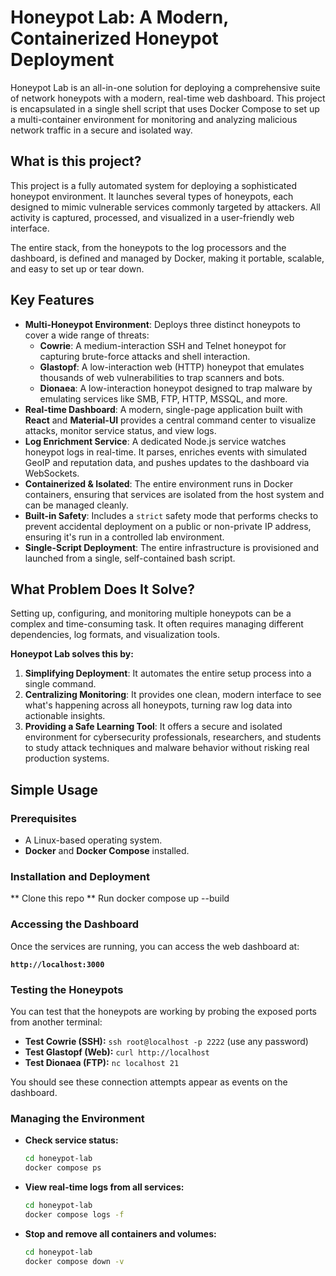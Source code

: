 
# Honeypot Lab: A Modern, Containerized Honeypot Deployment

Honeypot Lab is an all-in-one solution for deploying a comprehensive suite of network honeypots with a modern, real-time web dashboard. This project is encapsulated in a single shell script that uses Docker Compose to set up a multi-container environment for monitoring and analyzing malicious network traffic in a secure and isolated way.

## What is this project?

This project is a fully automated system for deploying a sophisticated honeypot environment. It launches several types of honeypots, each designed to mimic vulnerable services commonly targeted by attackers. All activity is captured, processed, and visualized in a user-friendly web interface.

The entire stack, from the honeypots to the log processors and the dashboard, is defined and managed by Docker, making it portable, scalable, and easy to set up or tear down.

## Key Features

  * **Multi-Honeypot Environment**: Deploys three distinct honeypots to cover a wide range of threats:
      * **Cowrie**: A medium-interaction SSH and Telnet honeypot for capturing brute-force attacks and shell interaction.
      * **Glastopf**: A low-interaction web (HTTP) honeypot that emulates thousands of web vulnerabilities to trap scanners and bots.
      * **Dionaea**: A low-interaction honeypot designed to trap malware by emulating services like SMB, FTP, HTTP, MSSQL, and more.
  * **Real-time Dashboard**: A modern, single-page application built with **React** and **Material-UI** provides a central command center to visualize attacks, monitor service status, and view logs.
  * **Log Enrichment Service**: A dedicated Node.js service watches honeypot logs in real-time. It parses, enriches events with simulated GeoIP and reputation data, and pushes updates to the dashboard via WebSockets.
  * **Containerized & Isolated**: The entire environment runs in Docker containers, ensuring that services are isolated from the host system and can be managed cleanly.
  * **Built-in Safety**: Includes a `strict` safety mode that performs checks to prevent accidental deployment on a public or non-private IP address, ensuring it's run in a controlled lab environment.
  * **Single-Script Deployment**: The entire infrastructure is provisioned and launched from a single, self-contained bash script.

## What Problem Does It Solve?

Setting up, configuring, and monitoring multiple honeypots can be a complex and time-consuming task. It often requires managing different dependencies, log formats, and visualization tools.

**Honeypot Lab solves this by:**

1.  **Simplifying Deployment**: It automates the entire setup process into a single command.
2.  **Centralizing Monitoring**: It provides one clean, modern interface to see what's happening across all honeypots, turning raw log data into actionable insights.
3.  **Providing a Safe Learning Tool**: It offers a secure and isolated environment for cybersecurity professionals, researchers, and students to study attack techniques and malware behavior without risking real production systems.

## Simple Usage

### Prerequisites

  * A Linux-based operating system.
  * **Docker** and **Docker Compose** installed.

### Installation and Deployment
** Clone this repo
** Run docker compose up --build

### Accessing the Dashboard

Once the services are running, you can access the web dashboard at:

**`http://localhost:3000`**

### Testing the Honeypots

You can test that the honeypots are working by probing the exposed ports from another terminal:

  * **Test Cowrie (SSH):** `ssh root@localhost -p 2222` (use any password)
  * **Test Glastopf (Web):** `curl http://localhost`
  * **Test Dionaea (FTP):** `nc localhost 21`

You should see these connection attempts appear as events on the dashboard.

### Managing the Environment

  * **Check service status:**
    ```bash
    cd honeypot-lab
    docker compose ps
    ```
  * **View real-time logs from all services:**
    ```bash
    cd honeypot-lab
    docker compose logs -f
    ```
  * **Stop and remove all containers and volumes:**
    ```bash
    cd honeypot-lab
    docker compose down -v
    ```
